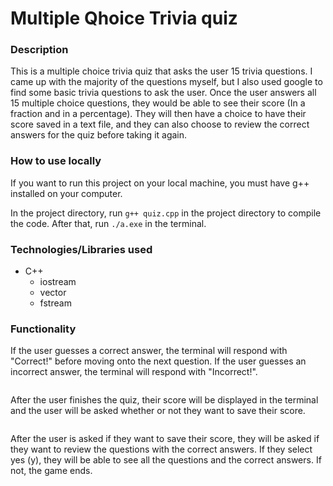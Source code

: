 # Multiple Qhoice Trivia quiz

### Description

This is a multiple choice trivia quiz that asks the user 15 trivia questions. I came up with the majority of the questions myself, but I also used google to find some basic trivia questions to ask the user. Once the user answers all 15 multiple choice questions, they would be able to see their score (In a fraction and in a percentage). They will then have a choice to have their score saved in a text file, and they can also choose to review the correct answers for the quiz before taking it again.

### How to use locally

If you want to run this project on your local machine, you must have g++ installed on your computer. 

In the project directory, run `g++ quiz.cpp` in the project directory to compile the code. After that, run `./a.exe` in the terminal.

### Technologies/Libraries used
- C++
  - iostream
  - vector
  - fstream

### Functionality

If the user guesses a correct answer, the terminal will respond with "Correct!" before moving onto the next question. If the user guesses an incorrect answer, the terminal will respond with "Incorrect!".

![]()

After the user finishes the quiz, their score will be displayed in the terminal and the user will be asked whether or not they want to save their score.

![]()

After the user is asked if they want to save their score, they will be asked if they want to review the questions with the correct answers. If they select yes (y), they will be able to see all the questions and the correct answers. If not, the game ends.

![]()
